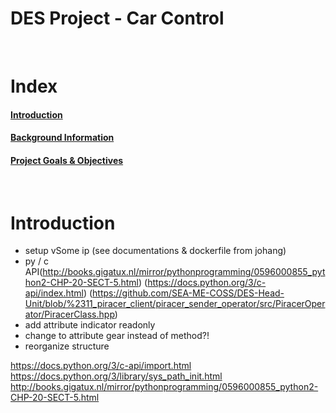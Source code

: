 # **DES Project - Car Control**
</br>


# Index
#### [Introduction](#introduction-1)
#### [Background Information](#background-information-1)
#### [Project Goals & Objectives](#project-goals-and-objectives)
</br>

# Introduction
- setup vSome ip (see documentations & dockerfile from johang)
- py / c API(http://books.gigatux.nl/mirror/pythonprogramming/0596000855_python2-CHP-20-SECT-5.html) (https://docs.python.org/3/c-api/index.html) (https://github.com/SEA-ME-COSS/DES-Head-Unit/blob/%2311_piracer_client/piracer_sender_operator/src/PiracerOperator/PiracerClass.hpp)
- add attribute indicator readonly
- change to attribute gear instead of method?!
- reorganize structure

https://docs.python.org/3/c-api/import.html
https://docs.python.org/3/library/sys_path_init.html
http://books.gigatux.nl/mirror/pythonprogramming/0596000855_python2-CHP-20-SECT-5.html
